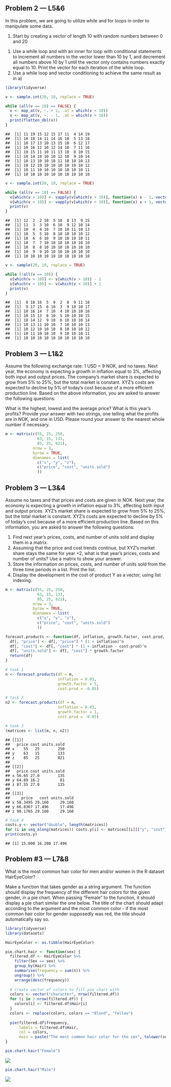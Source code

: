 Problem 2 — L5&6
----------------

In this problem, we are going to utilize while and for loops in order to
manipulate some data.

1.  Start by creating a vector of length 10 with random numbers between
    0 and 20

<!-- -->

1.  Use a while loop and with an inner for loop with conditional
    statements to increment all numbers in the vector lower than 10 by
    1, and decrement all numbers above 10 by 1 until the vector only
    contains numbers exactly equal to 10. Print the vector for each
    iteration of the while loop.
2.  Use a while loop and vector conditioning to achieve the same result
    as in a)

``` r
library(tidyverse)

v <- sample.int(20, 10, replace = TRUE)

while (all(v == 10) == FALSE) {
  v <- map_at(v, ~. + 1, .at = which(v < 10))
  v <- map_at(v, ~. - 1, .at = which(v > 10))
  print(flatten_dbl(v))
}
```

    ##  [1] 11 19 15 12 15 17 11  4 14 19
    ##  [1] 10 18 14 11 14 16 10  5 13 18
    ##  [1] 10 17 13 10 13 15 10  6 12 17
    ##  [1] 10 16 12 10 12 14 10  7 11 16
    ##  [1] 10 15 11 10 11 13 10  8 10 15
    ##  [1] 10 14 10 10 10 12 10  9 10 14
    ##  [1] 10 13 10 10 10 11 10 10 10 13
    ##  [1] 10 12 10 10 10 10 10 10 10 12
    ##  [1] 10 11 10 10 10 10 10 10 10 11
    ##  [1] 10 10 10 10 10 10 10 10 10 10

``` r
v <- sample.int(20, 10, replace = TRUE)

while (all(v == 10) == FALSE) {
  v[which(v > 10)] <- vapply(v[which(v > 10)], function(x) x - 1, vector("double", 1))
  v[which(v < 10)] <- vapply(v[which(v < 10)], function(x) x + 1, vector("double", 1))
  print(v)
}
```

    ##  [1] 12  2  2 10  5 10  8 13  9 15
    ##  [1] 11  3  3 10  6 10  9 12 10 14
    ##  [1] 10  4  4 10  7 10 10 11 10 13
    ##  [1] 10  5  5 10  8 10 10 10 10 12
    ##  [1] 10  6  6 10  9 10 10 10 10 11
    ##  [1] 10  7  7 10 10 10 10 10 10 10
    ##  [1] 10  8  8 10 10 10 10 10 10 10
    ##  [1] 10  9  9 10 10 10 10 10 10 10
    ##  [1] 10 10 10 10 10 10 10 10 10 10

``` r
v <- sample(20, 10, replace = TRUE)

while (!all(v == 10)) {
  v[which(v > 10)] <- v[which(v > 10)] - 1
  v[which(v < 10)] <- v[which(v < 10)] + 1
  print(v)
}
```

    ##  [1]  8 18 16  5  9  2  8  9 11 18
    ##  [1]  9 17 15  6 10  3  9 10 10 17
    ##  [1] 10 16 14  7 10  4 10 10 10 16
    ##  [1] 10 15 13  8 10  5 10 10 10 15
    ##  [1] 10 14 12  9 10  6 10 10 10 14
    ##  [1] 10 13 11 10 10  7 10 10 10 13
    ##  [1] 10 12 10 10 10  8 10 10 10 12
    ##  [1] 10 11 10 10 10  9 10 10 10 11
    ##  [1] 10 10 10 10 10 10 10 10 10 10

Problem 3 — L1&2
----------------

Assume the following exchange rate: 1 USD = 9 NOK, and no taxes. Next
year, the economy is expecting a growth in inflation equal to 3%,
affecting both input and output prices. The company’s market share is
expected to grow from 5% to 25%, but the total market is constant. XYZ’s
costs are expected to decline by 5% of today’s cost because of a more
efficient production line. Based on the above information, you are asked
to answer the following questions:

What is the highest, lowest and the average price? What is this year’s
profits? Provide your answer with two strings, one telling what the
profits are in NOK, and one in USD. Please round your answer to the
nearest whole number if necessary.

``` r
m <- matrix(c(55, 25, 250,
              63, 15, 133,
              85, 25, 821),
            nrow = 3,
            byrow = TRUE,
            dimnames = list(
              c("x", "y", "z"),
              c("price", "cost", "units.sold")
              ))
```

Problem 3 — L3&4
----------------

Assume no taxes and that prices and costs are given in NOK. Next year,
the economy is expecting a growth in inflation equal to 3%, affecting
both input and output prices. XYZ’s market share is expected to grow
from 5% to 25%, but the total market is constant. XYZ’s costs are
expected to decline by 5% of today’s cost because of a more efficient
production line. Based on this information, you are asked to answer the
following questions:

1.  Find next year’s prices, costs, and number of units sold and display
    them in a matrix.
2.  Assuming that the price and cost trends continue, but XYZ’s market
    share stays the same for year +2, what is that year’s prices, costs
    and number of units? Use a matrix to show your answer.
3.  Store the information on prices, costs, and number of units sold
    from the three time periods in a list. Print the list.
4.  Display the development in the cost of product Y as a vector, using
    list indexing.

``` r
m <- matrix(c(55, 25, 250,
              63, 15, 133,
              85, 25, 821),
            nrow = 3,
            byrow = TRUE,
            dimnames = list(
              c("x", "y", "z"),
              c("price", "cost", "units.sold")
              ))

forecast.products <- function(df, inflation, growth.factor, cost.prod, n = 1) {
  df[, "price"] <- df[, "price"] * (1 + inflation)^n
  df[, "cost"] <- df[, "cost"] * (1 + inflation - cost.prod)^n
  df[, "units.sold"] <- df[, "cost"] * growth.factor
  return(df)
}

# task 1
n <- forecast.products(df = m,
                       inflation = 0.03,
                       growth.factor = 5,
                       cost.prod = -0.05)

# task 2
n2 <- forecast.products(df = n,
                       inflation = 0.03,
                       growth.factor = 1,
                       cost.prod = -0.05)

# task 3
(matrices <- list(m, n, n2))
```

    ## [[1]]
    ##   price cost units.sold
    ## x    55   25        250
    ## y    63   15        133
    ## z    85   25        821
    ## 
    ## [[2]]
    ##   price cost units.sold
    ## x 56.65 27.0        135
    ## y 64.89 16.2         81
    ## z 87.55 27.0        135
    ## 
    ## [[3]]
    ##     price   cost units.sold
    ## x 58.3495 29.160     29.160
    ## y 66.8367 17.496     17.496
    ## z 90.1765 29.160     29.160

``` r
# task 4
costs.y <- vector("double", length(matrices))
for (i in seq_along(matrices)) costs.y[i] <- matrices[[i]]["y", "cost"]
print(costs.y)
```

    ## [1] 15.000 16.200 17.496

Problem \#3 — L7&8
------------------

What is the most common hair color for men and/or women in the R dataset
HairEyeColor?

Make a function that takes gender as a string argument. The function
should display the frequency of the different hair colors for the given
gender, in a pie chart. When passing “Female” to the function, it should
display a pie chart similar the one below. The title of the chart should
adapt according to the argument and the most common color - if the most
common hair color for gender supposedly was red, the title should
automatically say so.

``` r
library(tidyverse)
library(datasets)

HairEyeColor <- as.tibble(HairEyeColor)

pie.chart.hair <- function(sex) {
  filtered.df <- HairEyeColor %>% 
    filter(Sex == sex) %>%
    group_by(Hair) %>% 
    summarise(frequency = sum(n)) %>% 
    ungroup() %>% 
    arrange(desc(frequency))
  
  # create vector of colors to fill pie chart with
  colors <- vector("character", nrow(filtered.df))
  for (i in 1:nrow(filtered.df)) {
    colors[i] <- filtered.df$Hair[i]
  }
  colors <- replace(colors, colors == "Blond", "Yellow")
  
  pie(filtered.df$frequency,
      labels = filtered.df$Hair,
      col = colors,
      main = paste("The most common hair color for the sex", tolower(sex), "is", tolower(filtered.df[which.max(filtered.df$frequency), "Hair"])))
}

pie.chart.hair("Female")
```

![](r-practice_files/figure-markdown_github/problem%203L7&8-1.png)

``` r
pie.chart.hair("Male")
```

![](r-practice_files/figure-markdown_github/problem%203L7&8-2.png)

